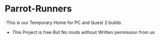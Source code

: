 # Parrot-Runners
-This is our Temporary Home for PC and Quest 2 builds
- This Project is free But No mods without Written permission from us
